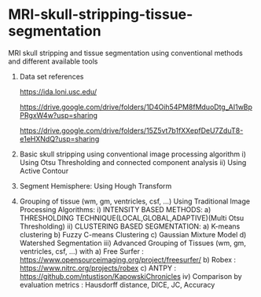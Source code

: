 # MRI-skull-stripping-tissue-segmentation
MRI skull stripping and tissue segmentation using conventional methods and different  available tools

1. Data set references

    https://ida.loni.usc.edu/

    https://drive.google.com/drive/folders/1D4Oih54PM8fMduoDtg_AI1wBpPRgxW4w?usp=sharing 

    https://drive.google.com/drive/folders/15Z5vt7b1fXXepfDeU7ZduT8-e1eHXNdQ?usp=sharing 

2. Basic skull stripping using conventional image processing algorithm
    i) Using Otsu Thresholding and connected component analysis
    ii) Using Active Contour
3. Segment Hemisphere: Using Hough Transform
4. Grouping of tissue (wm, gm, ventricles, csf, …) Using Traditional Image Processing Algorithms:
    i) INTENSITY BASED METHODS:
        a) THRESHOLDING TECHNIQUE(LOCAL,GLOBAL,ADAPTIVE)(Multi Otsu Thresholding)
    ii) CLUSTERING BASED SEGMENTATION:
        a) K-means clustering
        b) Fuzzy C-means Clustering
        c) Gaussian Mixture Model
        d) Watershed Segmentation
    iii) Advanced Grouping of Tissues (wm, gm, ventricles, csf, …) with 
        a) Free Surfer : https://www.opensourceimaging.org/project/freesurfer/
        b) Robex : https://www.nitrc.org/projects/robex
        c) ANTPY : https://github.com/ntustison/KapowskiChronicles
    iv) Comparison by evaluation metrics : Hausdorff distance, DICE, JC, Accuracy
     
